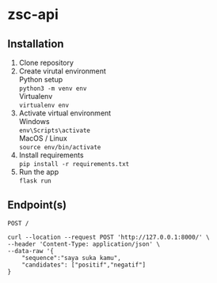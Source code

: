 # zsc-api

## Installation

1. Clone repository
2. Create virutal environment <br>
Python setup <br>
`python3 -m venv env` <br>
Virtualenv <br>
`virtualenv env`
3. Activate virtual environment <br>
Windows <br>
`env\Scripts\activate` <br>
MacOS / Linux <br>
`source env/bin/activate`
4. Install requirements <br>
`pip install -r requirements.txt`
5. Run the app <br>
`flask run`

## Endpoint(s)

`POST /`

```
curl --location --request POST 'http://127.0.0.1:8000/' \
--header 'Content-Type: application/json' \
--data-raw '{
    "sequence":"saya suka kamu",
    "candidates": ["positif","negatif"]
}
```